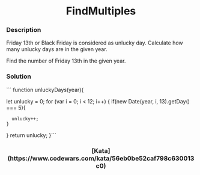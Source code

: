 <h1 align="center">
FindMultiples
</h1>
<h3 align="left">
Description
</h3>
<text>
Friday 13th or Black Friday is considered as unlucky day. Calculate how many unlucky days are in the given year.

Find the number of Friday 13th in the given year.
</text>
<h3 align="left">
Solution 
</h3>
```
function unluckyDays(year){
  
  let unlucky = 0;
  for (var i = 0; i < 12; i++) {
    if(new Date(year, i, 13).getDay() === 5){
      
      unlucky++;
    }
  }
  return unlucky;
}```

<h3 align="center">
[Kata](https://www.codewars.com/kata/56eb0be52caf798c630013c0)
</h3>